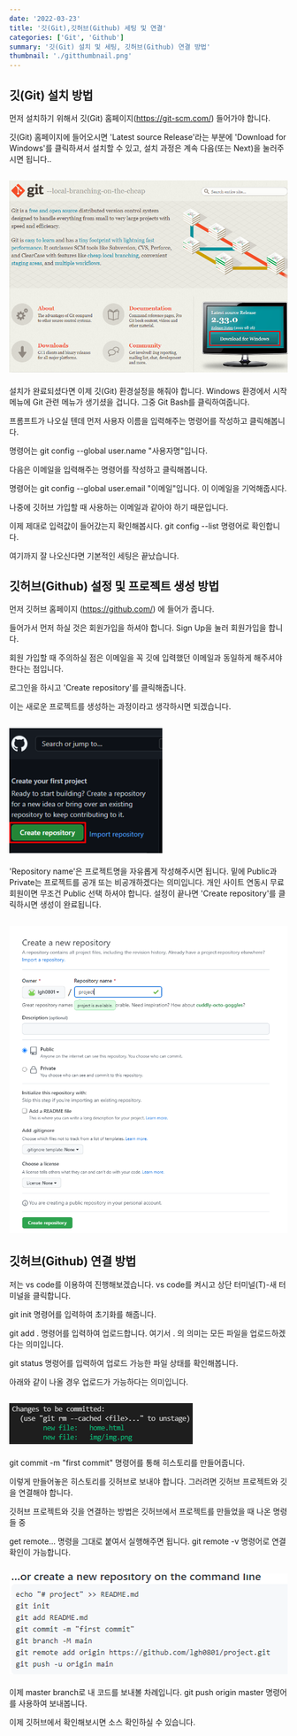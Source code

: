 ```yaml
---
date: '2022-03-23'
title: '깃(Git),깃허브(Github) 세팅 및 연결'
categories: ['Git', 'Github']
summary: '깃(Git) 설치 및 세팅, 깃허브(Github) 연결 방법'
thumbnail: './gitthumbnail.png'
---
```


## 깃(Git) 설치 방법

먼저 설치하기 위해서 깃(Git) 홈페이지(https://git-scm.com/) 들어가야 합니다.

깃(Git) 홈페이지에 들어오시면 'Latest source Release'라는 부분에 'Download for Windows'를 클릭하셔서 설치할 수 있고, 설치 과정은 계속 다음(또는 Next)을 눌러주시면 됩니다..

## ![file:///C:/Reactblog/LEEBLOG/static/gitsetting/gitinstall.png](../static/gitsetting/gitinstall.png)

설치가 완료되셨다면 이제 깃(Git) 환경설정을 해줘야 합니다. Windows 환경에서 시작 메뉴에 Git 관련 메뉴가 생기셨을 겁니다. 그중 Git Bash를 클릭하여줍니다.

프롬프트가 나오실 텐데 먼저 사용자 이름을 입력해주는 명령어를 작성하고 클릭해봅니다.

명령어는 git config --global user.name "사용자명"입니다.

다음은 이메일을 입력해주는 명령어를 작성하고 클릭해봅니다.

명령어는 git config --global user.email "이메일"입니다. 이 이메일을 기억해줍시다.

나중에 깃허브 가입할 때 사용하는 이메일과 같아야 하기 때문입니다.

이제 제대로 입력값이 들어갔는지 확인해봅시다. git config --list 명령어로 확인합니다.

여기까지 잘 나오신다면 기본적인 세팅은 끝났습니다.

## 깃허브(Github) 설정 및 프로젝트 생성 방법

먼저 깃허브 홈페이지 (https://github.com/) 에 들어가 줍니다.

들어가서 먼저 하실 것은 회원가입을 하셔야 합니다. Sign Up을 눌러 회원가입을 합니다.

회원 가입할 때 주의하실 점은 이메일을 꼭 깃에 입력했던 이메일과 동일하게 해주셔야 한다는 점입니다.

로그인을 하시고 'Create repository'를 클릭해줍니다.

이는 새로운 프로젝트를 생성하는 과정이라고 생각하시면 되겠습니다.

## ![file:///C:/Reactblog/LEEBLOG/static/gitsetting/newRepositories.PNG](../static/gitsetting/newRepositories.PNG)

'Repository name'은 프로젝트명을 자유롭게 작성해주시면 됩니다.
밑에 Public과 Private는 프로젝트를 공개 또는 비공개하겠다는 의미입니다.
개인 사이트 연동시 무료회원이면 무조건 Public 선택 하셔야 합니다.
설정이 끝나면 'Create repository'를 클릭하시면 생성이 완료됩니다.

## ![file:///C:/Reactblog/LEEBLOG/static/gitsetting/Create.PNG](../static/gitsetting/Create.PNG)

## 깃허브(Github) 연결 방법

저는 vs code를 이용하여 진행해보겠습니다. vs code를 켜시고 상단 터미널(T)-새 터미널을 클릭합니다.

git init 명령어를 입력하여 초기화를 해줍니다.

git add . 명령어를 입력하여 업로드합니다. 여기서 . 의 의미는 모든 파일을 업로드하겠다는 의미입니다.

git status 명령어를 입력하여 업로드 가능한 파일 상태를 확인해봅니다.

아래와 같이 나올 경우 업로드가 가능하다는 의미입니다.

## ![file:///C:/Reactblog/LEEBLOG/static/gitsetting/gitstatus.png](../static/gitsetting/gitstatus.png)

git commit -m "first commit" 명령어를 통해 히스토리를 만들어줍니다.

이렇게 만들어놓은 히스토리를 깃허브로 보내야 합니다. 그러려면 깃허브 프로젝트와 깃을 연결해야 합니다.

깃허브 프로젝트와 깃을 연결하는 방법은 깃허브에서 프로젝트를 만들었을 때 나온 명령들 중

get remote... 명령을 그대로 붙여서 실행해주면 됩니다. git remote -v 명령어로 연결 확인이 가능합니다.

## ![file:///C:/Reactblog/LEEBLOG/static/gitsetting/remote.PNG](../static/gitsetting/remote.PNG)

이제 master branch로 내 코드를 보내볼 차례입니다. git push origin master 명령어를 사용하여 보내봅니다.

이제 깃허브에서 확인해보시면 소스 확인하실 수 있습니다.

